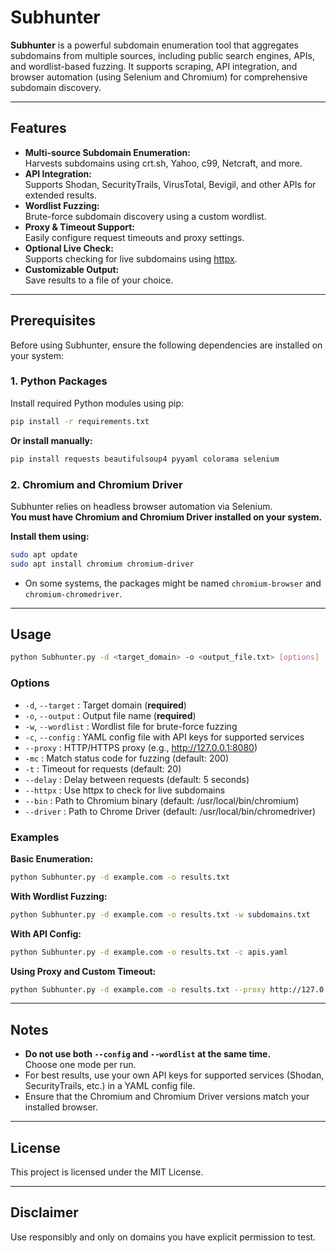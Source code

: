 # Subhunter

**Subhunter** is a powerful subdomain enumeration tool that aggregates subdomains from multiple sources, including public search engines, APIs, and wordlist-based fuzzing. It supports scraping, API integration, and browser automation (using Selenium and Chromium) for comprehensive subdomain discovery.

---

## Features

- **Multi-source Subdomain Enumeration:**  
  Harvests subdomains using crt.sh, Yahoo, c99, Netcraft, and more.
- **API Integration:**  
  Supports Shodan, SecurityTrails, VirusTotal, Bevigil, and other APIs for extended results.
- **Wordlist Fuzzing:**  
  Brute-force subdomain discovery using a custom wordlist.
- **Proxy & Timeout Support:**  
  Easily configure request timeouts and proxy settings.
- **Optional Live Check:**  
  Supports checking for live subdomains using [httpx](https://github.com/projectdiscovery/httpx).
- **Customizable Output:**  
  Save results to a file of your choice.

---

## Prerequisites

Before using Subhunter, ensure the following dependencies are installed on your system:

### 1. Python Packages

Install required Python modules using pip:

```bash
pip install -r requirements.txt
```

**Or install manually:**

```bash
pip install requests beautifulsoup4 pyyaml colorama selenium
```

### 2. Chromium and Chromium Driver

Subhunter relies on headless browser automation via Selenium.  
**You must have Chromium and Chromium Driver installed on your system.**

**Install them using:**

```bash
sudo apt update
sudo apt install chromium chromium-driver
```

- On some systems, the packages might be named `chromium-browser` and `chromium-chromedriver`.

---

## Usage

```bash
python Subhunter.py -d <target_domain> -o <output_file.txt> [options]
```

### **Options**

- `-d`, `--target`      : Target domain (**required**)
- `-o`, `--output`      : Output file name (**required**)
- `-w`, `--wordlist`    : Wordlist file for brute-force fuzzing
- `-c`, `--config`      : YAML config file with API keys for supported services
- `--proxy`             : HTTP/HTTPS proxy (e.g., http://127.0.0.1:8080)
- `-mc`                 : Match status code for fuzzing (default: 200)
- `-t`                  : Timeout for requests (default: 20)
- `--delay`             : Delay between requests (default: 5 seconds)
- `--httpx`             : Use httpx to check for live subdomains
- `--bin`               : Path to Chromium binary (default: /usr/local/bin/chromium)
- `--driver`            : Path to Chrome Driver (default: /usr/local/bin/chromedriver)

### **Examples**

**Basic Enumeration:**
```bash
python Subhunter.py -d example.com -o results.txt
```

**With Wordlist Fuzzing:**
```bash
python Subhunter.py -d example.com -o results.txt -w subdomains.txt
```

**With API Config:**
```bash
python Subhunter.py -d example.com -o results.txt -c apis.yaml
```

**Using Proxy and Custom Timeout:**
```bash
python Subhunter.py -d example.com -o results.txt --proxy http://127.0.0.1:8080 -t 10
```

---

## Notes

- **Do not use both `--config` and `--wordlist` at the same time.**  
  Choose one mode per run.
- For best results, use your own API keys for supported services (Shodan, SecurityTrails, etc.) in a YAML config file.
- Ensure that the Chromium and Chromium Driver versions match your installed browser.

---

## License

This project is licensed under the MIT License.

---

## Disclaimer

Use responsibly and only on domains you have explicit permission to test.